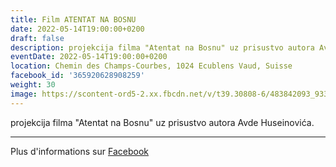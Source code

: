 ```yaml
---
title: Film ATENTAT NA BOSNU
date: 2022-05-14T19:00:00+0200
draft: false
description: projekcija filma "Atentat na Bosnu" uz prisustvo autora Avde Huseinovića.
eventDate: 2022-05-14T19:00:00+0200
location: Chemin des Champs-Courbes, 1024 Ecublens Vaud, Suisse
facebook_id: '365920628908259'
weight: 30
image: https://scontent-ord5-2.xx.fbcdn.net/v/t39.30808-6/483842093_9330013443761058_8599832410174975788_n.jpg?_nc_cat=104&ccb=1-7&_nc_sid=9e60e4&_nc_ohc=OJuipDTQA8kQ7kNvwGTQC2p&_nc_oc=AdnQj5ps2hxS6wsgT4OGe_FlBBTNbpmV4-RoC7p2O9buGT_TaN5aLoNUoNxZ5EXR4Wk&_nc_zt=23&_nc_ht=scontent-ord5-2.xx&edm=ABTKTjYEAAAA&_nc_gid=jzehMV-tIWkMxiBPldfPOA&oh=00_AfW0sHyDglQ114uOPo6_oTXSyDUCCEeQsQi8HdzNMXTUdQ&oe=6895E953
---
```


projekcija filma "Atentat na Bosnu" uz prisustvo autora Avde Huseinovića.

---

Plus d'informations sur [Facebook](https://facebook.com/events/365920628908259)